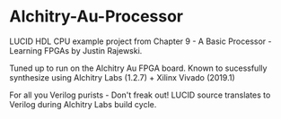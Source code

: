 # Alchitry-Au-Processor
LUCID HDL CPU example project from Chapter 9 - A Basic Processor - Learning FPGAs by Justin Rajewski.  

Tuned up to run on the Alchitry Au FPGA board.
Known to sucessfully synthesize using Alchitry Labs (1.2.7) + Xilinx Vivado (2019.1)

For all you Verilog purists - Don't freak out! LUCID source translates to Verilog during Alchitry Labs build cycle.
